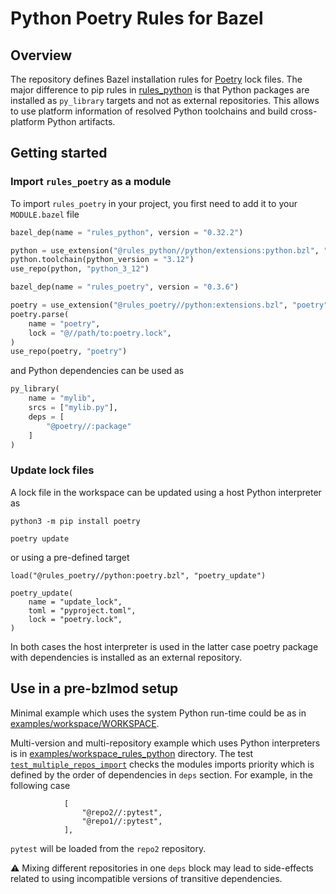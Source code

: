 # Python Poetry Rules for Bazel

## Overview

The repository defines Bazel installation rules for [Poetry](https://github.com/python-poetry/poetry) lock files.
The major difference to pip rules in [rules_python](https://github.com/bazelbuild/rules_python) is that Python packages are installed as `py_library` targets and not as external repositories.
This allows to use platform information of resolved Python toolchains and build cross-platform Python artifacts.


## Getting started

### Import `rules_poetry` as a module

To import `rules_poetry` in your project, you first need to add it to your `MODULE.bazel` file

```python
bazel_dep(name = "rules_python", version = "0.32.2")

python = use_extension("@rules_python//python/extensions:python.bzl", "python")
python.toolchain(python_version = "3.12")
use_repo(python, "python_3_12")

bazel_dep(name = "rules_poetry", version = "0.3.6")

poetry = use_extension("@rules_poetry//python:extensions.bzl", "poetry")
poetry.parse(
    name = "poetry",
    lock = "@//path/to:poetry.lock",
)
use_repo(poetry, "poetry")
```

and Python dependencies can be used as

```python
py_library(
    name = "mylib",
    srcs = ["mylib.py"],
    deps = [
        "@poetry//:package"
    ]
)
```


### Update lock files

A lock file in the workspace can be updated using a host Python interpreter as
```
python3 -m pip install poetry

poetry update
```

or using a pre-defined target
```
load("@rules_poetry//python:poetry.bzl", "poetry_update")

poetry_update(
    name = "update_lock",
    toml = "pyproject.toml",
    lock = "poetry.lock",
)
```

In both cases the host interpreter is used in the latter case poetry package with dependencies is installed as an external repository.


## Use in a pre-bzlmod setup

Minimal example which uses the system Python run-time could be as in [examples/workspace/WORKSPACE](./examples/workspace/WORKSPACE).

Multi-version and multi-repository example which uses Python interpreters is in [examples/workspace_rules_python](./workspace_rules_python/WORKSPACE) directory.
The test [`test_multiple_repos_import`](./examples/workspace_rules_python/test.py) checks the modules imports priority which is defined by the order of dependencies in `deps` section.
For example, in the following case
```
            [
                "@repo2//:pytest",
                "@repo1//:pytest",
            ],
```
`pytest` will be loaded from the `repo2` repository.

⚠ Mixing different repositories in one `deps` block may lead to side-effects related to using incompatible versions of transitive dependencies.
